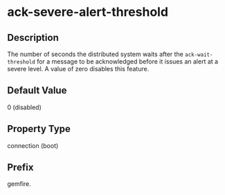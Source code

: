 # ack-severe-alert-threshold

## Description

The number of seconds the distributed system waits after the `ack-wait-threshold` for a message to be acknowledged before it issues an alert at a severe level. A value of zero disables this feature.

## Default Value

0 (disabled)

## Property Type

connection (boot)

## Prefix

gemfire.
